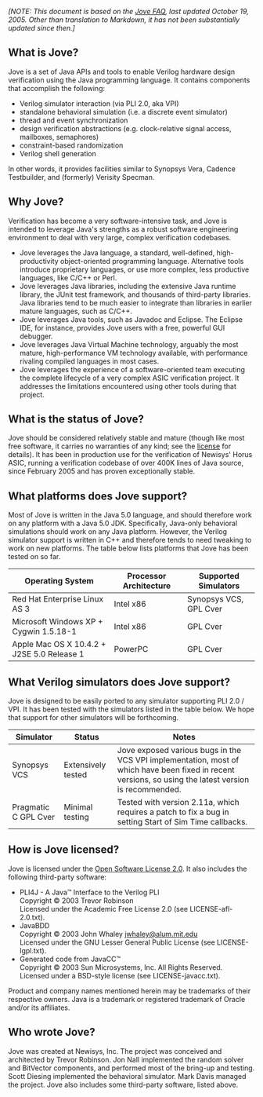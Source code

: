 _[NOTE: This document is based on the [Jove FAQ](http://jove.sourceforge.net/docs/jove-faq/index.html), last updated October 19, 2005. Other than translation to Markdown, it has not been substantially updated since then.]_

What is Jove?
----

Jove is a set of Java APIs and tools to enable Verilog hardware design verification using the Java programming language. It contains components that accomplish the following:

- Verilog simulator interaction (via PLI 2.0, aka VPI)
- standalone behavioral simulation (i.e. a discrete event simulator)
- thread and event synchronization
- design verification abstractions (e.g. clock-relative signal access, mailboxes, semaphores)
- constraint-based randomization
- Verilog shell generation

In other words, it provides facilities similar to Synopsys Vera, Cadence Testbuilder, and (formerly) Verisity Specman.

Why Jove?
----

Verification has become a very software-intensive task, and Jove is intended to leverage Java's strengths as a robust software engineering environment to deal with very large, complex verification codebases.

- Jove leverages the Java language, a standard, well-defined, high-productivity object-oriented programming language. Alternative tools introduce proprietary languages, or use more complex, less productive languages, like C/C++ or Perl.
- Jove leverages Java libraries, including the extensive Java runtime library, the JUnit test framework, and thousands of third-party libraries. Java libraries tend to be much easier to integrate than libraries in earlier mature languages, such as C/C++.
- Jove leverages Java tools, such as Javadoc and Eclipse. The Eclipse IDE, for instance, provides Jove users with a free, powerful GUI debugger.
- Jove leverages Java Virtual Machine technology, arguably the most mature, high-performance VM technology available, with performance rivaling compiled languages in most cases.
- Jove leverages the experience of a software-oriented team executing the complete lifecycle of a very complex ASIC verification project. It addresses the limitations encountered using other tools during that project.

What is the status of Jove?
----

Jove should be considered relatively stable and mature (though like most free software, it carries no warranties of any kind; see the [license](http://opensource.org/licenses/osl-2.0.php) for details). It has been in production use for the verification of Newisys' Horus ASIC, running a verification codebase of over 400K lines of Java source, since February 2005 and has proven exceptionally stable.

What platforms does Jove support?
----

Most of Jove is written in the Java 5.0 language, and should therefore work on any platform with a Java 5.0 JDK. Specifically, Java-only behavioral simulations should work on any Java platform. However, the Verilog simulator support is written in C++ and therefore tends to need tweaking to work on new platforms. The table below lists platforms that Jove has been tested on so far.

| Operating System | Processor Architecture | Supported Simulators |
|------------------|------------------------|----------------------|
| Red Hat Enterprise Linux AS 3 | Intel x86 | Synopsys VCS, GPL Cver |
| Microsoft Windows XP + Cygwin 1.5.18-1 | Intel x86 | GPL Cver |
| Apple Mac OS X 10.4.2 + J2SE 5.0 Release 1 | PowerPC | GPL Cver |

What Verilog simulators does Jove support?
----

Jove is designed to be easily ported to any simulator supporting PLI 2.0 / VPI. It has been tested with the simulators listed in the table below. We hope that support for other simulators will be forthcoming.

| Simulator | Status | Notes |
|-----------|--------|-------|
| Synopsys VCS | Extensively tested | Jove exposed various bugs in the VCS VPI implementation, most of which have been fixed in recent versions, so using the latest version is recommended. |
| Pragmatic C GPL Cver | Minimal testing | Tested with version 2.11a, which requires a patch to fix a bug in setting Start of Sim Time callbacks. |

How is Jove licensed?
----

Jove is licensed under the [Open Software License 2.0](http://opensource.org/licenses/osl-2.0.php). It also includes the following third-party software:

- PLI4J - A Java&trade; Interface to the Verilog PLI  
Copyright &copy; 2003 Trevor Robinson  
Licensed under the Academic Free License 2.0 (see LICENSE-afl-2.0.txt).
- JavaBDD  
Copyright &copy; 2003 John Whaley <jwhaley@alum.mit.edu>  
Licensed under the GNU Lesser General Public License (see LICENSE-lgpl.txt).
- Generated code from JavaCC&trade;  
Copyright &copy; 2003 Sun Microsystems, Inc. All Rights Reserved.  
Licensed under a BSD-style license (see LICENSE-javacc.txt).

Product and company names mentioned herein may be trademarks of their respective owners. Java is a trademark or registered trademark of Oracle and/or its affiliates.

Who wrote Jove?
----

Jove was created at Newisys, Inc. The project was conceived and architected by Trevor Robinson. Jon Nall implemented the random solver and BitVector components, and performed most of the bring-up and testing. Scott Diesing implemented the behavioral simulator. Mark Davis managed the project. Jove also includes some third-party software, listed above.

